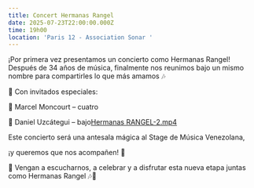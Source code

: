```yaml
---
title: Concert Hermanas Rangel
date: 2025-07-23T22:00:00.000Z
time: 19h00
location: 'Paris 12 - Association Sonar '
---
```


¡Por primera vez presentamos un concierto como Hermanas Rangel! Después de 34 años de música, finalmente nos reunimos bajo un mismo nombre para compartirles lo que más amamos 🎶

🎻 Con invitados especiales:

🎼 Marcel Moncourt – cuatro

🎸 Daniel Uzcátegui – bajo[Hermanas RANGEL-2.mp4](<https://assets.tina.io/ea031037-fa4c-4fec-8766-e0a5ee446dfb/Hermanas RANGEL-2.mp4> "Hermanas RANGEL-2.mp4")

Este concierto será una antesala mágica al Stage de Música Venezolana,

¡y queremos que nos acompañen! 🌟

🎤 Vengan a escucharnos, a celebrar y a disfrutar esta nueva etapa juntas como Hermanas Rangel 🎶💃


